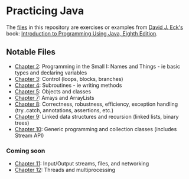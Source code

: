 # Practicing Java
The [files](https://github.com/ihouwat/intro-to-programming-java/tree/master/src) in this repository are exercises or examples from [David J. Eck's](http://math.hws.edu/javanotes/) book: [Introduction to Programming Using Java, Eighth Edition](http://math.hws.edu/javanotes/).
## Notable Files
- [Chapter 2](https://github.com/ihouwat/intro-to-programming-java/blob/master/src/Chapter02Exercises.java): Programming in the Small I: Names and Things - ie basic types and declaring variables
- [Chapter 3](https://github.com/ihouwat/intro-to-programming-java/blob/master/src/Chapter03Exercises.java): Control (loops, blocks, branches)
- [Chapter 4](https://github.com/ihouwat/intro-to-programming-java/blob/master/src/Chapter04Exercises.java): Subroutines - ie writing methods
- [Chapter 5](https://github.com/ihouwat/intro-to-programming-java/blob/master/src/Chapter05Exercises.java): Objects and classes
- [Chapter 7](https://github.com/ihouwat/intro-to-programming-java/blob/master/src/Chapter07Exercises.java): Arrays and ArrayLists
- [Chapter 8](https://github.com/ihouwat/intro-to-programming-java/blob/master/src/Chapter08Exercises.java): Correctness, robustness, efficiency, exception handling (try..catch, annotations, assertions, etc.)
- [Chapter 9](https://github.com/ihouwat/intro-to-programming-java/blob/master/src/Chapter09Exercises.java): Linked data structures and recursion (linked lists, binary trees)
- [Chapter 10](https://github.com/ihouwat/intro-to-programming-java/blob/master/src/Chapter10Exercises.java): Generic programming and collection classes (includes Stream API)
### Coming soon
- [Chapter 11](): Input/Output streams, files, and networking
- [Chapter 12](): Threads and multiprocessing